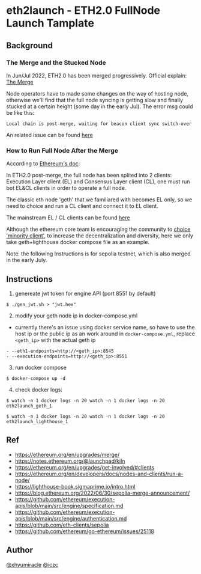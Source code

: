 # eth2launch - ETH2.0 FullNode Launch Tamplate

## Background
### The Merge and the Stucked Node
In Jun/Jul 2022, ETH2.0 has been merged progressively. Official explain: [The Merge](https://ethereum.org/en/upgrades/merge/)

Node operators have to made some changes on the way of hosting node, otherwise we'll find that the full node syncing is getting slow and finally stucked at a certain height (some day in the early Jul).
The error msg could be like this:
```
Local chain is post-merge, waiting for beacon client sync switch-over
```
An related issue can be found [here](https://github.com/ethereum/go-ethereum/issues/25118)

### How to Run Full Node After the Merge
According to [Ethereum's doc](https://ethereum.org/en/developers/docs/nodes-and-clients/run-a-node/):

In ETH2.0 post-merge, the full node has been splited into 2 clients: Execution Layer client (EL) and Consensus Layer client (CL), one must run bot EL&CL clients in order to operate a full node.

The classic eth node 'geth' that we familiared with becomes EL only, so we need to choice and run a CL client and connect it to EL client.

The mainstream EL / CL clients can be found [here](https://ethereum.org/en/upgrades/get-involved/#clients)

Although the ethereum core team is encouraging the community to [choice 'minority client'](https://ethereum.org/en/developers/docs/nodes-and-clients/client-diversity/#use-minority-client), to increase the decentralization and diversity, here we only take geth+lighthouse docker compose file as an example.

Note: the following Instructions is for sepolia testnet, which is also merged in the early July.

## Instructions
1. genereate jwt token for engine API (port 8551 by default)
```
$ ./gen_jwt.sh > "jwt.hex"
```

2. modify your geth node ip in docker-compose.yml
- currently there's an issue using docker service name, so have to use the host ip or the public ip as an work around
in `docker-compose.yml`, replace `<geth_ip>` with the actual geth ip
```
- --eth1-endpoints=http://<geth_ip>:8545
- --execution-endpoints=http://<geth_ip>:8551
```

3. run docker compose
```
$ docker-compose up -d
```

4. check docker logs:
```
$ watch -n 1 docker logs -n 20 watch -n 1 docker logs -n 20 eth2launch_geth_1
```
```
$ watch -n 1 docker logs -n 20 watch -n 1 docker logs -n 20 eth2launch_lighthouse_1
```

## Ref
- https://ethereum.org/en/upgrades/merge/
- https://notes.ethereum.org/@launchpad/kiln
- https://ethereum.org/en/upgrades/get-involved/#clients
- https://ethereum.org/en/developers/docs/nodes-and-clients/run-a-node/
- https://lighthouse-book.sigmaprime.io/intro.html
- https://blog.ethereum.org/2022/06/30/sepolia-merge-announcement/
- https://github.com/ethereum/execution-apis/blob/main/src/engine/specification.md
- https://github.com/ethereum/execution-apis/blob/main/src/engine/authentication.md
- https://github.com/eth-clients/sepolia
- https://github.com/ethereum/go-ethereum/issues/25118


## Author
[@xhyumiracle](https://github.com/xhyumiracle)
[@iczc](https://github.com/iczc)
